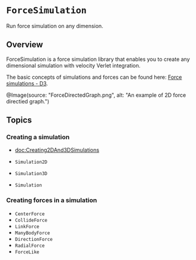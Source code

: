 # ``ForceSimulation``

Run force simulation on any dimension.

## Overview

ForceSimulation is a force simulation library that enables you to create any dimensional simulation with velocity Verlet integration.

The basic concepts of simulations and forces can be found here: [Force simulations - D3](https://d3js.org/d3-force/simulation). 


@Image(source: "ForceDirectedGraph.png", alt: "An example of 2D force directied graph.")



## Topics


### Creating a simulation

* <doc:Creating2DAnd3DSimulations>
* ``Simulation2D``
* ``Simulation3D``

* ``Simulation``

### Creating forces in a simulation
* ``CenterForce``
* ``CollideForce``
* ``LinkForce``
* ``ManyBodyForce``
* ``DirectionForce``
* ``RadialForce``
* ``ForceLike``